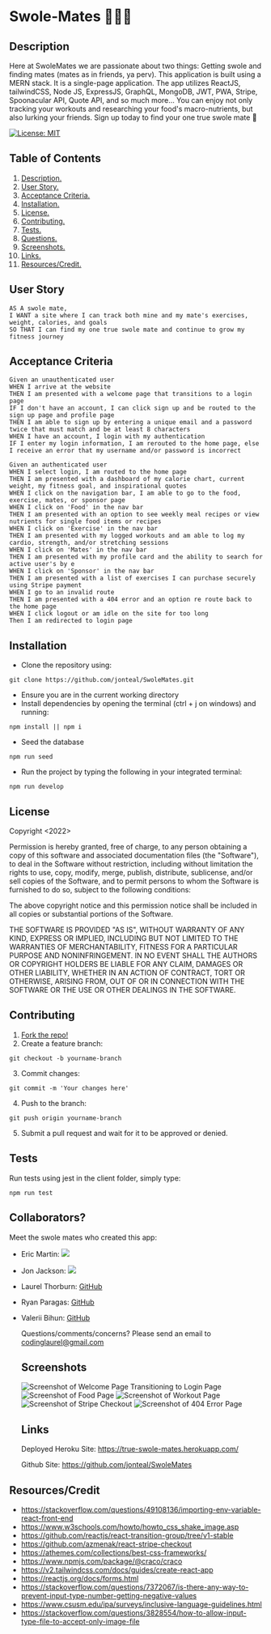 # Swole-Mates 💪🏽💓

<a name="descsection"></a>
## Description
Here at SwoleMates we are passionate about two things: Getting swole and finding mates (mates as in friends, ya perv). This application is built using a MERN stack. It is a single-page application. The app utilizes ReactJS, tailwindCSS, Node JS, ExpressJS, GraphQL, MongoDB, JWT, PWA, Stripe, Spoonacular API, Quote API, and so much more... You can enjoy not only tracking your workouts and researching your food's macro-nutrients, but also lurking your friends. Sign up today to find your one true swole mate 💓

[![License: MIT](https://img.shields.io/badge/License-MIT-yellow.svg)](https://opensource.org/licenses/MIT)


## Table of Contents
1. [ Description. ](#descsection)
2. [ User Story. ](#usersection)
3. [ Acceptance Criteria. ](#acceptancesection)
4. [ Installation. ](#installsection)
5. [ License. ](#licensesection)
6. [ Contributing. ](#contribsection)
7. [ Tests. ](#testsection)
8. [ Questions. ](#questionssection)
9. [ Screenshots. ](#picsection)
10. [ Links. ](#linksection)
11. [ Resources/Credit. ](#creditsection)

<a name="usersection"></a>
## User Story
```
AS A swole mate,
I WANT a site where I can track both mine and my mate's exercises, weight, calories, and goals
SO THAT I can find my one true swole mate and continue to grow my fitness journey
```

<a name="acceptancesection"></a>
## Acceptance Criteria
```
Given an unauthenticated user
WHEN I arrive at the website
THEN I am presented with a welcome page that transitions to a login page
IF I don't have an account, I can click sign up and be routed to the sign up page and profile page
THEN I am able to sign up by entering a unique email and a password twice that must match and be at least 8 characters
WHEN I have an account, I login with my authentication
IF I enter my login information, I am rerouted to the home page, else I receive an error that my username and/or password is incorrect

Given an authenticated user
WHEN I select login, I am routed to the home page
THEN I am presented with a dashboard of my calorie chart, current weight, my fitness goal, and inspirational quotes
WHEN I click on the navigation bar, I am able to go to the food, exercise, mates, or sponsor page
WHEN I click on 'Food' in the nav bar 
THEN I am presented with an option to see weekly meal recipes or view nutrients for single food items or recipes
WHEN I click on 'Exercise' in the nav bar 
THEN I am presented with my logged workouts and am able to log my cardio, strength, and/or stretching sessions
WHEN I click on 'Mates' in the nav bar 
THEN I am presented with my profile card and the ability to search for active user's by e
WHEN I click on 'Sponsor' in the nav bar 
THEN I am presented with a list of exercises I can purchase securely using Stripe payment
WHEN I go to an invalid route
THEN I am presented with a 404 error and an option re route back to the home page
WHEN I click logout or am idle on the site for too long
Then I am redirected to login page
```

<a name="installsection"></a>
## Installation
* Clone the repository using:
```
git clone https://github.com/jonteal/SwoleMates.git
```
* Ensure you are in the current working directory
* Install dependencies by opening the terminal (ctrl + j on windows) and running:
```
npm install || npm i
```
* Seed the database
```
npm run seed
```

* Run the project by typing the following in your integrated terminal:
```
npm run develop
```

<a name="licensesection"></a>
## License
Copyright <2022>

Permission is hereby granted, free of charge, to any person obtaining a copy of this software and associated documentation files (the "Software"), to deal in the Software without restriction, including without limitation the rights to use, copy, modify, merge, publish, distribute, sublicense, and/or sell copies of the Software, and to permit persons to whom the Software is furnished to do so, subject to the following conditions:

The above copyright notice and this permission notice shall be included in all copies or substantial portions of the Software.

THE SOFTWARE IS PROVIDED "AS IS", WITHOUT WARRANTY OF ANY KIND, EXPRESS OR IMPLIED, INCLUDING BUT NOT LIMITED TO THE WARRANTIES OF MERCHANTABILITY, FITNESS FOR A PARTICULAR PURPOSE AND NONINFRINGEMENT. IN NO EVENT SHALL THE AUTHORS OR COPYRIGHT HOLDERS BE LIABLE FOR ANY CLAIM, DAMAGES OR OTHER LIABILITY, WHETHER IN AN ACTION OF CONTRACT, TORT OR OTHERWISE, ARISING FROM, OUT OF OR IN CONNECTION WITH THE SOFTWARE OR THE USE OR OTHER DEALINGS IN THE SOFTWARE.

  <a name="contribsection"></a>
## Contributing
  
1. [Fork the repo!](https://docs.github.com/en/get-started/quickstart/fork-a-repo)
2. Create a feature branch:
```
git checkout -b yourname-branch
```
3. Commit changes:
```
git commit -m 'Your changes here'
```
4. Push to the branch:
```
git push origin yourname-branch
```
5. Submit a pull request and wait for it to be approved or denied.

  <a name="testsection"></a>
## Tests

Run tests using jest in the client folder, simply type:
```
npm run test
```

  <a name="questionssection"></a>
## Collaborators?
  Meet the swole mates who created this app:

* Eric Martin: <a href="https://github.com/EMtheDM" target="_blank" alt="Github Page"><img src="https://img.shields.io/badge/-GitHub-708090?logo=GitHub"></a>
* Jon Jackson: <a href="https://github.com/jonteal" target="_blank" alt="Github Page"><img src="https://img.shields.io/badge/-GitHub-708090?logo=GitHub"></a>
* Laurel Thorburn: [GitHub](https://github.com/laurelthorburn)
* Ryan Paragas: [GitHub](https://github.com/ParagasR)
* Valerii Bihun: [GitHub](https://github.com/Valllerian)

  Questions/comments/concerns? Please send an email to codinglaurel@gmail.com
  
  <a name="picsection"></a>
  ## Screenshots
  ![Screenshot of Welcome Page Transitioning to Login Page](./media/Login.gif)
  ![Screenshot of Food Page ](./media/food.png)
  ![Screenshot of Workout Page](./media/workout.png)
  ![Screenshot of Stripe Checkout](./media/stripe.png)
  ![Screenshot of 404 Error Page](./media/error.png)


  <a name="linksection"></a>
  ## Links

  Deployed Heroku Site: https://true-swole-mates.herokuapp.com/
  
  Github Site: https://github.com/jonteal/SwoleMates

  <a name="creditsection"></a>
## Resources/Credit
* https://stackoverflow.com/questions/49108136/importing-env-variable-react-front-end
* https://www.w3schools.com/howto/howto_css_shake_image.asp
* https://github.com/reactjs/react-transition-group/tree/v1-stable
* https://github.com/azmenak/react-stripe-checkout
* https://athemes.com/collections/best-css-frameworks/
* https://www.npmjs.com/package/@craco/craco
* https://v2.tailwindcss.com/docs/guides/create-react-app
* https://reactjs.org/docs/forms.html
* https://stackoverflow.com/questions/7372067/is-there-any-way-to-prevent-input-type-number-getting-negative-values
* https://www.csusm.edu/ipa/surveys/inclusive-language-guidelines.html
* https://stackoverflow.com/questions/3828554/how-to-allow-input-type-file-to-accept-only-image-file



